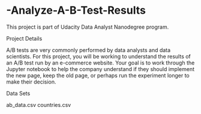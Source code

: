 # -Analyze-A-B-Test-Results

This project is part of Udacity Data Analyst Nanodegree program.

Project Details

A/B tests are very commonly performed by data analysts and data scientists. For this project, you will be working to understand the results of an A/B test run by an e-commerce website. Your goal is to work through the Jupyter notebook to help the company understand if they should implement the new page, keep the old page, or perhaps run the experiment longer to make their decision.

Data Sets

ab_data.csv
countries.csv
